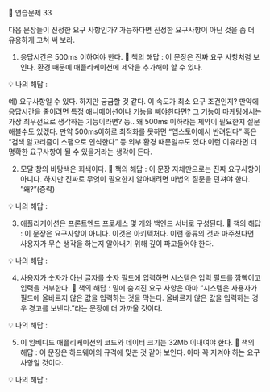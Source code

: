 




📌 연습문제 33

다음 문장들이 진정한 요구 사항인가? 가능하다면 진정한 요구사항이 아닌 것을 좀 더 유용하게 고쳐 써 보라.

1. 응답시간은 500ms 이하여야 한다.
📖 책의 해답 : 이 문장은 진짜 요구 사항처럼 보인다. 환경 때문에 애플리케이션에 제약을 추가해야 할 수 있다.

💡 나의 해답 :

예) 요구사항일 수 있다. 하지만 궁금할 것 같다. 이 속도가 최소 요구 조건인지? 만약에 응답시간을 줄이려면 특정 애니메이션이나 기능을 빼야한다면? 그 기능이 마케팅에서는 가장 최우선으로 생각하는 기능이라면? 등.. 왜 500ms 이하라는 제약이 필요한지 질문해볼수도 있겠다. 만약 500ms이하로 최적화를 못하면 “앱스토어에서 반려된다” 혹은 “검색 알고리즘이 스팸으로 인식한다” 등 외부 환경 때문일수도 있다.이런 이유라면 더 명확한 요구사항이 될 수 있을거라는 생각이 든다.

2. 모달 창의 바탕색은 회색이다.
📖 책의 해답 : 이 문장 자체만으로는 진짜 요구사항이 아니다. 하지만 진짜로 무엇이 필요한지 알아내려면 마법의 질문을 던져야 한다. ”왜?”(중략)

💡 나의 해답 :

3. 애플리케이션은 프론트엔드 프로세스 몇 개와 백엔드 서버로 구성된다.
📖 책의 해답 : 이 문장은 요구사항이 아니다. 이것은 아키텍처다. 이런 종류의 것과 마주쳤다면 사용자가 무슨 생각을 하는지 알아내기 위해 깊이 파고들어야 한다.

💡 나의 해답 :

4. 사용자가 숫자가 아닌 글자를 숫자 필드에 입력하면 시스템은 입력 필드를 깜빡이고 입력을 거부한다.
📖 책의 해답 : 밑에 숨겨진 요구 사항은 아마 “시스템은 사용자가 필드에 올바르지 않은 값을 입력하는 것을 막는다. 올바르지 않은 값을 입력하는 경우 경고를 보낸다.”라는 문장에 더 가까울 것이다.

💡 나의 해답 :

5. 이 임베디드 애플리케이션의 코드와 데이터 크기는 32Mb 이내여야 한다.
📖 책의 해답 : 이 문장은 하드웨어의 규격에 맞춘 것 같아 보인다. 아마 꼭 지켜야 하는 요구 사항일 것이다.

💡 나의 해답 :
